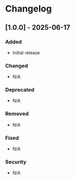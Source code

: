 # Changelog
## [1.0.0] - 2025-06-17

### Added
- Initial release

### Changed
- N/A

### Deprecated
- N/A

### Removed
- N/A

### Fixed
- N/A

### Security
- N/A